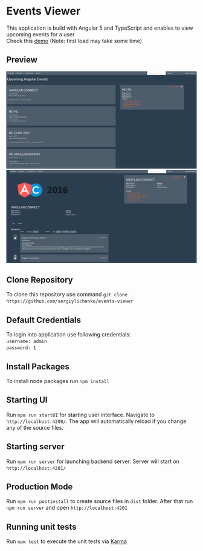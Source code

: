 # Events Viewer

This application is build with Angular 5 and TypeScript and enables to view upcoming events for a user  
Check this [demo](https://events-viewer.herokuapp.com/) (Note: first load may take some time)

## Preview
![](https://github.com/SergiyLichenko/events-viewer/blob/master/src/assets/images/ng-preview.png)
![](https://github.com/SergiyLichenko/events-viewer/blob/master/src/assets/images/ng-preview-2.png)

## Clone Repository
To clone this repository use command `git clone https://github.com/sergiylichenko/events-viewer`

## Default Credentials

To login into application use following credentials:  
`username: admin`  
`password: 1 `  

## Install Packages

To install node packages run `npm install`

## Starting UI

Run `npm run startUI` for starting user interface. Navigate to `http://localhost:4200/`. The app will automatically reload if you change any of the source files.

## Starting server

Run `npm run server` for launching backend server. Server will start on `http://localhost:4201/`

## Production Mode

Run `npm run postinstall` to create source files in `dist` folder. After that run `npm run server` and open `http://localhost:4201`

## Running unit tests

Run `npm test` to execute the unit tests via [Karma](https://karma-runner.github.io)

